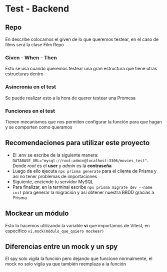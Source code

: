# Test - Backend

## Repo

En describe colocamos el given de lo que queremos testear, en el caso de films será la clase Film Repo

### Given - When - Then

Esto se usa cuando queremos testear una gran estructura que tiene otras estructuras dentro

### Asíncronia en el test

Se puede realizar esto a la hora de querer testear una Promesa

### Funciones en el test

Tienen mecanismos que nos permiten configurar la función para que hagan y se comporten como queramos

## Recomendaciones para utilizar este proyecto

- El .env se escribe de la siguiente manera: `DATABASE_URL="mysql://root:admin@localhost:3306/movies_test"`. Donde _root_ es el **user** y _admin_ es la **contraseña**
- Luego de ello ejecuta `npx prisma generate` para el cliente de Prisma y así no tener problemas de importaciones
- Siguiente, enciende tu servidor MySQL
- Para finalizar, en la terminal escribe `npx prisma migrate dev --name init` para generar la migración y así obtener nuestra BBDD gracias a Prisma

## Mockear un módulo

Esto lo hacemos utilizando la variable **vi** que importamos de Vitest, en específico `vi.mock(módulo_que_quiero mockear)`

## Diferencias entre un mock y un spy

El spy solo vigila la función pero dejando que funcione normalmente, el mock no solo vigila ya que también reemplaza a la función
